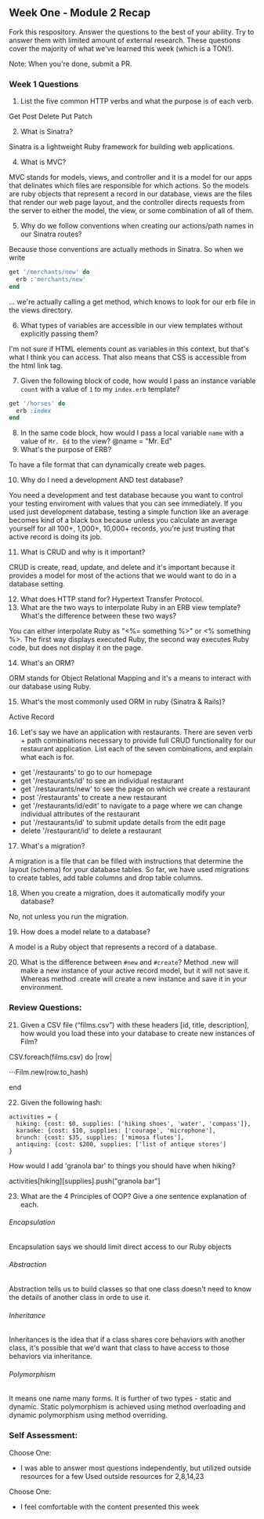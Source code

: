 ## Week One - Module 2 Recap

Fork this respository. Answer the questions to the best of your ability. Try to answer them with limited amount of external research. These questions cover the majority of what we've learned this week (which is a TON!). 

Note: When you're done, submit a PR. 

### Week 1 Questions

1. List the five common HTTP verbs and what the purpose is of each verb.

Get Post Delete Put Patch

2. What is Sinatra?

Sinatra is a lightweight Ruby framework for building web applications. 

4. What is MVC?

MVC stands for models, views, and controller and it is a model for our apps that delinates which files are responsible for which actions. So the models are ruby objects that represent a record in our database, views are the files that render our web page layout, and the controller directs requests from the server to either the model, the view, or some combination of all of them.


5. Why do we follow conventions when creating our actions/path names in our Sinatra routes?

Because those conventions are actually methods in Sinatra. So when we write 
  ```ruby
  get '/merchants/new' do
    erb :'merchants/new'
  end
  ```
  ... we're actually calling a get method, which knows to look for our erb file in the views directory. 
  
6. What types of variables are accessible in our view templates without explicitly passing them?

I'm not sure if HTML elements count as variables in this context, but that's what I think you can access. That also means that CSS is accessible from the html link tag. 


7. Given the following block of code, how would I pass an instance variable `count` with a value of `1` to my `index.erb` template?
  
  ```ruby
  get '/horses' do
    erb :index
  end
  ```

8. In the same code block, how would I pass a local variable `name` with a value of `Mr. Ed` to the view? @name = "Mr. Ed"
9. What's the purpose of ERB?

To have a file format that can dynamically create web pages. 


10. Why do I need a development AND test database?

You need a development and test database because you want to control your testing enviroment with values that you can see immediately. If you used just development database, testing a simple function like an average becomes kind of a black box because unless you calculate an average yourself for all 100+, 1,000+, 10,000+ records, you're just trusting that active record is doing its job. 

11. What is CRUD and why is it important?

CRUD is create, read, update, and delete and it's important because it provides a model for most of the actions that we would want to do in a database setting. 


12. What does HTTP stand for? Hypertext Transfer Protocol.
13. What are the two ways to interpolate Ruby in an ERB view template? What's the difference between these two ways?

You can either interpolate Ruby as "<%= something %>" or <% something %>. The first way displays executed Ruby, the second way executes Ruby code, but does not display it on the page. 


14. What's an ORM?

ORM stands for Object Relational Mapping and it's a means to interact with our database using Ruby.


15. What's the most commonly used ORM in ruby (Sinatra & Rails)?

Active Record


16. Let's say we have an application with restaurants. There are seven verb + path combinations necessary to provide full CRUD functionality for our restaurant application. List each of the seven combinations, and explain what each is for.
* get '/restaurants' to go to our homepage
* get '/restaurants/id' to see an individual restaurant
* get '/restaurants/new' to see the page on which we create a restaurant
* post '/restaurants' to create a new restaurant
* get '/restaurants/id/edit' to navigate to a page where we can change individual attributes of the restaurant
* put '/restaurants/id' to submit update details from the edit page
* delete '/restaurant/id' to delete a restaurant

17. What's a migration? 

A migration is a file that can be filled with instructions that determine the layout (schema) for your database tables. So far, we have used migrations to create tables, add table columns and drop table columns. 


18. When you create a migration, does it automatically modify your database?

No, not unless you run the migration. 

19. How does a model relate to a database?

A model is a Ruby object that represents a record of a database.


20. What is the difference between `#new` and `#create`?
Method .new will make a new instance of your active record model, but it will not save it. Whereas method .create will create a new instance and save it in your environment. 

### Review Questions:  
21. Given a CSV file (“films.csv”) with these headers [id, title, description], how would you load these into your database to create new instances of Film?  

CSV.foreach(films.csv) do |row|

⋅⋅⋅Film.new(row.to_hash)

end

22. Given the following hash:
```
activities = {
  hiking: {cost: $0, supplies: ['hiking shoes', 'water', 'compass']},
  karaoke: {cost: $10, supplies: ['courage', 'microphone'],
  brunch: {cost: $35, supplies: ['mimosa flutes'],
  antiquing: {cost: $200, supplies: ['list of antique stores'] 
}
```
How would I add 'granola bar' to things you should have when hiking?

activities[hiking][supplies].push("granola bar"]

23. What are the 4 Principles of OOP? Give a one sentence explanation of each.

###### Encapsulation

Encapsulation says we should limit direct access to our Ruby objects

###### Abstraction

Abstraction tells us to build classes so that one class doesn't need to know the details of another class in orde to use it. 

###### Inheritance

Inheritances is the idea that if a class shares core behaviors with another class, it's possible that we'd want that class to have access to those behaviors via inheritance.  

###### Polymorphism

It means one name many forms. It is further of two types - static and dynamic. Static polymorphism is achieved using method overloading and dynamic polymorphism using method overriding.


### Self Assessment:
Choose One:
* I was able to answer most questions independently, but utilized outside resources for a few
Used outside resources for 2,8,14,23


Choose One:
* I feel comfortable with the content presented this week

